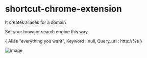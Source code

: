 # shortcut-chrome-extension

It creates aliases for a domain

Set your browser search engine this way

{
  Alias "everything you want",
  Keyword : null,
  Query_url : http://%s
}

![image](https://user-images.githubusercontent.com/77173383/140968520-383a1b62-97b4-427a-a113-118252369fc8.png)
